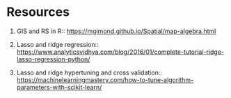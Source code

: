 # Resources

1. GIS and RS in R:: https://mgimond.github.io/Spatial/map-algebra.html

2. Lasso and ridge regression::
https://www.analyticsvidhya.com/blog/2016/01/complete-tutorial-ridge-lasso-regression-python/

3. Lasso and ridge hypertuning and cross validation::
https://machinelearningmastery.com/how-to-tune-algorithm-parameters-with-scikit-learn/


